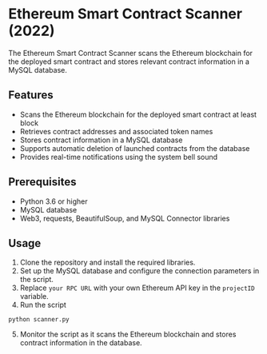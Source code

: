 # Ethereum Smart Contract Scanner (2022)

The Ethereum Smart Contract Scanner scans the Ethereum blockchain for the deployed smart contract and stores relevant contract information in a MySQL database.

## Features

- Scans the Ethereum blockchain for the deployed smart contract at least block 
- Retrieves contract addresses and associated token names
- Stores contract information in a MySQL database
- Supports automatic deletion of launched contracts from the database
- Provides real-time notifications using the system bell sound

## Prerequisites

- Python 3.6 or higher
- MySQL database
- Web3, requests, BeautifulSoup, and MySQL Connector libraries

## Usage

1. Clone the repository and install the required libraries.
2. Set up the MySQL database and configure the connection parameters in the script.
3. Replace `your RPC URL` with your own Ethereum API key in the `projectID` variable.
4. Run the script 

```
python scanner.py
```

5. Monitor the script as it scans the Ethereum blockchain and stores contract information in the database.

